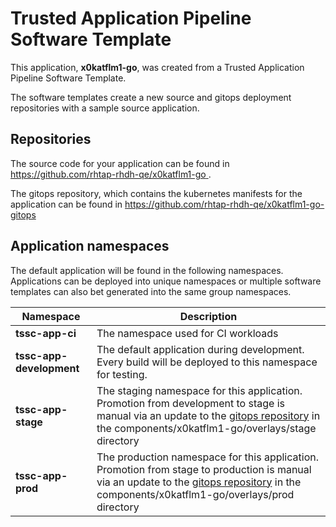 # Trusted Application Pipeline Software Template

This application, **x0katflm1-go**, was created from a Trusted Application Pipeline Software Template.

The software templates create a new source and gitops deployment repositories with a sample source application. 

## Repositories

The source code for your application can be found in [https://github.com/rhtap-rhdh-qe/x0katflm1-go ](https://github.com/rhtap-rhdh-qe/x0katflm1-go ).
 
The gitops repository, which contains the kubernetes manifests for the application can be found in 
[https://github.com/rhtap-rhdh-qe/x0katflm1-go-gitops ](https://github.com/rhtap-rhdh-qe/x0katflm1-go-gitops ) 

## Application namespaces 

The default application will be found in the following namespaces. Applications can be deployed into unique namespaces or multiple software templates can also bet generated into the same group namespaces.  

|  Namespace   |  Description   |  
| -------- | -------- |
| **tssc-app-ci** | The namespace used for CI workloads |
| **tssc-app-development** | The default application during development. Every build will be deployed to this namespace for testing. |
| **tssc-app-stage** | The staging namespace for this application. Promotion from development to stage is manual via an update to the [gitops repository](https://github.com/rhtap-rhdh-qe/x0katflm1-go-gitops ) in the components/x0katflm1-go/overlays/stage directory |
| **tssc-app-prod** | The production namespace for this application. Promotion from stage to production is manual via an update to the [gitops repository](https://github.com/rhtap-rhdh-qe/x0katflm1-go-gitops ) in the components/x0katflm1-go/overlays/prod directory |